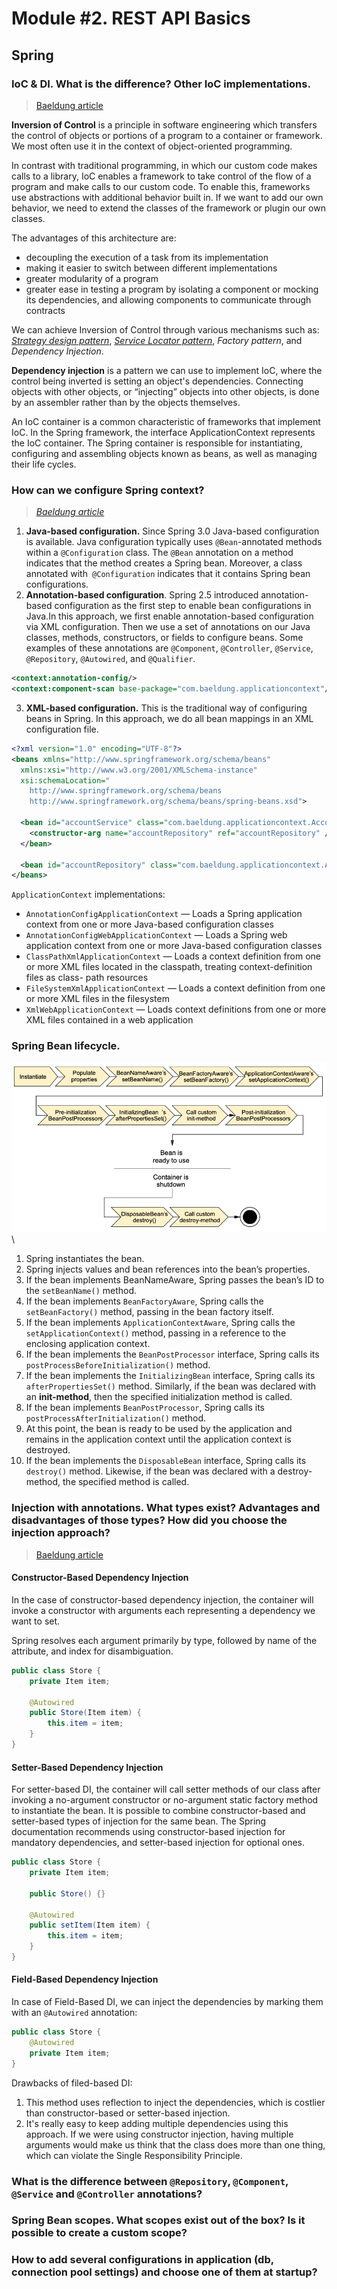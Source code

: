 # Module #2. REST API Basics

## Spring

### IoC & DI. What is the difference? Other IoC implementations.
> [Baeldung article](https://www.baeldung.com/inversion-control-and-dependency-injection-in-spring)

**Inversion of Control** is a principle in software engineering which transfers the control of objects or portions of a program to a container or framework. We most often use it in the context of object-oriented programming.

In contrast with traditional programming, in which our custom code makes calls to a library, IoC enables a framework to take control of the flow of a program and make calls to our custom code. To enable this, frameworks use abstractions with additional behavior built in. If we want to add our own behavior, we need to extend the classes of the framework or plugin our own classes.

The advantages of this architecture are:

- decoupling the execution of a task from its implementation
- making it easier to switch between different implementations
- greater modularity of a program
- greater ease in testing a program by isolating a component or mocking its dependencies, and allowing components to communicate through contracts

We can achieve Inversion of Control through various mechanisms such as: *[Strategy design pattern](https://en.wikipedia.org/wiki/Strategy_pattern)*, *[Service Locator pattern](https://ru.wikipedia.org/wiki/Локатор_служб)*, *Factory pattern*, and *Dependency Injection*.

**Dependency injection** is a pattern we can use to implement IoC, where the control being inverted is setting an object's dependencies. Connecting objects with other objects, or “injecting” objects into other objects, is done by an assembler rather than by the objects themselves.

An IoC container is a common characteristic of frameworks that implement IoC. In the Spring framework, the interface ApplicationContext represents the IoC container. The Spring container is responsible for instantiating, configuring and assembling objects known as beans, as well as managing their life cycles.

### How can we configure Spring context?
> [*Baeldung article*](https://www.baeldung.com/spring-application-context)

1. **Java-based configuration.** Since Spring 3.0 Java-based configuration is available. Java configuration typically uses `@Bean`-annotated methods within a `@Configuration` class. The `@Bean` annotation on a method indicates that the method creates a Spring bean. Moreover, a class annotated with` @Configuration` indicates that it contains Spring bean configurations.
2. **Annotation-based configuration**. Spring 2.5 introduced annotation-based configuration as the first step to enable bean configurations in Java.In this approach, we first enable annotation-based configuration via XML configuration. Then we use a set of annotations on our Java classes, methods, constructors, or fields to configure beans. Some examples of these annotations are `@Component`, `@Controller`, `@Service`, `@Repository`, `@Autowired`, and `@Qualifier`.
```xml
<context:annotation-config/>
<context:component-scan base-package="com.baeldung.applicationcontext"/>
```

3. **XML-based configuration.** This is the traditional way of configuring beans in Spring. In this approach, we do all bean mappings in an XML configuration file.

```xml
<?xml version="1.0" encoding="UTF-8"?>
<beans xmlns="http://www.springframework.org/schema/beans"
  xmlns:xsi="http://www.w3.org/2001/XMLSchema-instance"
  xsi:schemaLocation="
    http://www.springframework.org/schema/beans 
    http://www.springframework.org/schema/beans/spring-beans.xsd">
	  
  <bean id="accountService" class="com.baeldung.applicationcontext.AccountService">
    <constructor-arg name="accountRepository" ref="accountRepository" />
  </bean>
	
  <bean id="accountRepository" class="com.baeldung.applicationcontext.AccountRepository" />
</beans>
```

`ApplicationContext` implementations:
- `AnnotationConfigApplicationContext` — Loads a Spring application context from one or more Java-based configuration classes
- `AnnotationConfigWebApplicationContext` — Loads a Spring web application context from one or more Java-based configuration classes
- `ClassPathXmlApplicationContext` — Loads a context definition from one or more XML files located in the classpath, treating context-definition files as class- path resources
- `FileSystemXmlApplicationContext` — Loads a context definition from one or more XML files in the filesystem
- `XmlWebApplicationContext` — Loads context definitions from one or more XML files contained in a web application

### Spring Bean lifecycle.

![](media/bean-lifecycle.png)\

1. Spring instantiates the bean.
2. Spring injects values and bean references into the bean’s properties.
3. If the bean implements BeanNameAware, Spring passes the bean’s ID to the `setBeanName()` method.
4. If the bean implements `BeanFactoryAware`, Spring calls the `setBeanFactory()` method, passing in the bean factory itself.
5. If the bean implements `ApplicationContextAware`, Spring calls the `setApplicationContext()` method, passing in a reference to the enclosing application context.
6. If the bean implements the `BeanPostProcessor` interface, Spring calls its `postProcessBeforeInitialization()` method.
7. If the bean implements the `InitializingBean` interface, Spring calls its `afterPropertiesSet()` method. Similarly, if the bean was declared with an **init-method**, then the specified initialization method is called.
8. If the bean implements `BeanPostProcessor`, Spring calls its `postProcessAfterInitialization()` method.
9. At this point, the bean is ready to be used by the application and remains in the application context until the application context is destroyed.
10. If the bean implements the `DisposableBean` interface, Spring calls its `destroy()` method. Likewise, if the bean was declared with a destroy-method, the specified method is called.


### Injection with annotations. What types exist? Advantages and disadvantages of those types? How did you choose the injection approach?

> [Baeldung article](https://www.baeldung.com/inversion-control-and-dependency-injection-in-spring)

#### Constructor-Based Dependency Injection
In the case of constructor-based dependency injection, the container will invoke a constructor with arguments each representing a dependency we want to set.

Spring resolves each argument primarily by type, followed by name of the attribute, and index for disambiguation.

```java
public class Store {
    private Item item;
    
    @Autowired
    public Store(Item item) {
        this.item = item;
    }
}
```

#### Setter-Based Dependency Injection
For setter-based DI, the container will call setter methods of our class after invoking a no-argument constructor or no-argument static factory method to instantiate the bean. 
It is possible to combine constructor-based and setter-based types of injection for the same bean. The Spring documentation recommends using constructor-based injection for mandatory dependencies, and setter-based injection for optional ones.
```java
public class Store {
    private Item item;
    
    public Store() {}
    
    @Autowired
    public setItem(Item item) {
        this.item = item;
    }
}
```

#### Field-Based Dependency Injection
In case of Field-Based DI, we can inject the dependencies by marking them with an `@Autowired` annotation:
```java
public class Store {
    @Autowired
    private Item item; 
}
```

Drawbacks of filed-based DI:
1. This method uses reflection to inject the dependencies, which is costlier than constructor-based or setter-based injection.
2. It's really easy to keep adding multiple dependencies using this approach. If we were using constructor injection, having multiple arguments would make us think that the class does more than one thing, which can violate the Single Responsibility Principle.

### What is the difference between `@Repository`, `@Component`, `@Service` and `@Controller` annotations?

### Spring Bean scopes. What scopes exist out of the box? Is it possible to create a custom scope?

### How to add several configurations in application (db, connection pool settings) and choose one of them at startup?